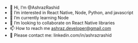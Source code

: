 - 👋 Hi, I’m @AshrazRashid
- 👀 I’m interested in React Native, Node, Python, and javascript
- 🌱 I’m currently learning Node
- 💞️ I’m looking to collaborate on React Native libraries
- 📫 How to reach me ashraz.developer@gmail.com
- 📧   Please contact me: linkedin.com/in/ashrazrashid

<!---
AshrazRashid/AshrazRashid is a ✨ special ✨ repository because its `README.md` (this file) appears on your GitHub profile.
You can click the Preview link to take a look at your changes.
--->
